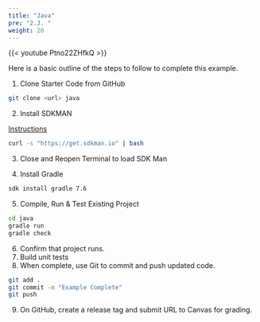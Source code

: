 ```yaml
---
title: "Java"
pre: "2.J. "
weight: 20
---
```


{{< youtube Ptno22ZHfkQ  >}}

Here is a basic outline of the steps to follow to complete this example.

1. Clone Starter Code from GitHub

```bash
git clone <url> java
```

2. Install SDKMAN

[Instructions](https://sdkman.io/install)

```bash
curl -s "https://get.sdkman.io" | bash
```

3. Close and Reopen Terminal to load SDK Man

4. Install Gradle

```bash
sdk install gradle 7.6
```

5. Compile, Run & Test Existing Project

```bash
cd java
gradle run
gradle check
```

6. Confirm that project runs. 
7. Build unit tests
8. When complete, use Git to commit and push updated code. 

```bash
git add .
git commit -m "Example Complete"
git push
```

9. On GitHub, create a release tag and submit URL to Canvas for grading. 